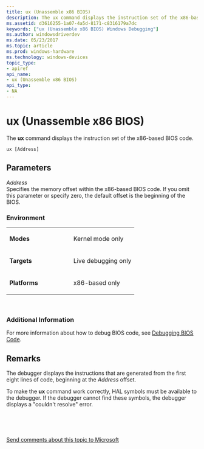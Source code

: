 ```yaml
---
title: ux (Unassemble x86 BIOS)
description: The ux command displays the instruction set of the x86-based BIOS code.
ms.assetid: d3616255-1a07-4a5d-8171-c8316179a7dc
keywords: ["ux (Unassemble x86 BIOS) Windows Debugging"]
ms.author: windowsdriverdev
ms.date: 05/23/2017
ms.topic: article
ms.prod: windows-hardware
ms.technology: windows-devices
topic_type:
- apiref
api_name:
- ux (Unassemble x86 BIOS)
api_type:
- NA
---
```


# ux (Unassemble x86 BIOS)


The **ux** command displays the instruction set of the x86-based BIOS code.

```
ux [Address]
```

## <span id="ddk_cmd_unassemble_x86_bios_dbg"></span><span id="DDK_CMD_UNASSEMBLE_X86_BIOS_DBG"></span>Parameters


<span id="_______Address______"></span><span id="_______address______"></span><span id="_______ADDRESS______"></span> *Address*   
Specifies the memory offset within the x86-based BIOS code. If you omit this parameter or specify zero, the default offset is the beginning of the BIOS.

### <span id="Environment"></span><span id="environment"></span><span id="ENVIRONMENT"></span>Environment

<table>
<colgroup>
<col width="50%" />
<col width="50%" />
</colgroup>
<tbody>
<tr class="odd">
<td align="left"><p><strong>Modes</strong></p></td>
<td align="left"><p>Kernel mode only</p></td>
</tr>
<tr class="even">
<td align="left"><p><strong>Targets</strong></p></td>
<td align="left"><p>Live debugging only</p></td>
</tr>
<tr class="odd">
<td align="left"><p><strong>Platforms</strong></p></td>
<td align="left"><p>x86-based only</p></td>
</tr>
</tbody>
</table>

 

### <span id="Additional_Information"></span><span id="additional_information"></span><span id="ADDITIONAL_INFORMATION"></span>Additional Information

For more information about how to debug BIOS code, see [Debugging BIOS Code](debugging-bios-code.md).

Remarks
-------

The debugger displays the instructions that are generated from the first eight lines of code, beginning at the *Address* offset.

To make the **ux** command work correctly, HAL symbols must be available to the debugger. If the debugger cannot find these symbols, the debugger displays a "couldn't resolve" error.

 

 

[Send comments about this topic to Microsoft](mailto:wsddocfb@microsoft.com?subject=Documentation%20feedback%20[debugger\debugger]:%20ux%20%28Unassemble%20x86%20BIOS%29%20%20RELEASE:%20%285/15/2017%29&body=%0A%0APRIVACY%20STATEMENT%0A%0AWe%20use%20your%20feedback%20to%20improve%20the%20documentation.%20We%20don't%20use%20your%20email%20address%20for%20any%20other%20purpose,%20and%20we'll%20remove%20your%20email%20address%20from%20our%20system%20after%20the%20issue%20that%20you're%20reporting%20is%20fixed.%20While%20we're%20working%20to%20fix%20this%20issue,%20we%20might%20send%20you%20an%20email%20message%20to%20ask%20for%20more%20info.%20Later,%20we%20might%20also%20send%20you%20an%20email%20message%20to%20let%20you%20know%20that%20we've%20addressed%20your%20feedback.%0A%0AFor%20more%20info%20about%20Microsoft's%20privacy%20policy,%20see%20http://privacy.microsoft.com/default.aspx. "Send comments about this topic to Microsoft")





